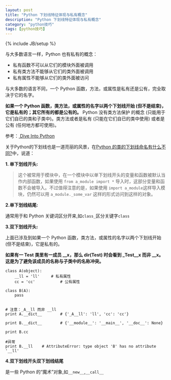 ```yaml
---
layout: post
title: "Python 下划线特征体现与私有概念"
description: "Python 下划线特征体现与私有概念"
category: "python技巧"
tags: [python技巧]
---
```

{% include JB/setup %}
<p>与大多数语言一样，Python 也有私有的概念：</p>

<ul>
<li>私有函数不可以从它们的模块外面被调用</li>
<li>私有类方法不能够从它们的类外面被调用</li>
<li>私有属性不能够从它们的类外面被访问</li>
</ul>

<p>与大多数的语言不同，一个 Python 函数，方法，或属性是私有还是公有，完全取决于它的名字。</p>

<p><strong>如果一个 Python 函数，类方法，或属性的名字以两个下划线开始 (但不是结束)，它是私有的；其它所有的都是公有的。</strong> Python 没有类方法保护 的概念 (只能用于它们自已的类和子类中)。类方法或者是私有 (只能在它们自已的类中使用) 或者是公有 (任何地方都可使用)。</p>

<p>参考：<a href="http://woodpecker.org.cn/diveintopython/object_oriented_framework/private_functions.html"> Dive Into Python </a></p>

<p>关于Python的下划线也是一道亮丽的风景，在<a href="http://www.zhihu.com/question/19754941">Python 的类的下划线命名有什么不同?</a>中，说道：</p>

<p><strong>1. 单下划线开头:</strong></p>

<blockquote>
  <p>这个被常用于模块中，在一个模块中以单下划线开头的变量和函数被默认当作内部函数，如果使用 <code>from a_module import *</code> 导入时，这部分变量和函数不会被导入。不过值得注意的是，如果使用 <code>import a_module</code>这样导入模块，仍然可以用 <code>a_module._some_var</code> 这样的形式访问到这样的对象。</p>
</blockquote>

<p><strong>2.单下划线结尾:</strong></p>

<p>通常用于和 Python 关键词区分开来,如<code>class_</code>区分关键字<code>class</code></p>

<p><strong>3.双下划线开头:</strong></p>

<p>上面已涉及到如果一个 Python 函数，类方法，或属性的名字以两个下划线开始 (但不是结束)，它是私有的。</p>

<p><strong>如果有一 Test 类里有一成员 __x，那么 dir(Test) 时会看到 _Test__x 而非 __x。这是为了避免该成员的名称与子类中的名称冲突。</strong></p>

<pre><code>class A(object):
    __ll = 'll'     # 私有属性
    cc = 'cc'           # 公有属性

class B(A):
    pass


# 注意：_A__ll 而非 __ll
print A.__dict__        # {'_A__ll': 'll', 'cc': 'cc'}

print B.__dict__        # {'__module__': '__main__', '__doc__': None}

print B.cc

#异常
print B.__ll    # AttributeError: type object 'B' has no attribute '__ll'
</code></pre>

<p><strong>4.双下划线开头双下划线结尾</strong></p>

<p>是一些 Python 的“魔术”对象,如<code>__new__</code>,<code>__call__</code></p>
